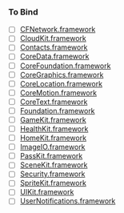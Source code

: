 ### To Bind
- [ ] [CFNetwork.framework](https://github.com/xamarin/xamarin-macios/wiki/CFNetwork-watchOS3-Beta2)
- [ ] [CloudKit.framework](https://github.com/xamarin/xamarin-macios/wiki/CloudKit-watchOS3-Beta2)
- [ ] [Contacts.framework](https://github.com/xamarin/xamarin-macios/wiki/Contacts-watchOS3-Beta2)
- [ ] [CoreData.framework](https://github.com/xamarin/xamarin-macios/wiki/CoreData-watchOS3-Beta2)
- [ ] [CoreFoundation.framework](https://github.com/xamarin/xamarin-macios/wiki/CoreFoundation-watchOS3-Beta2)
- [ ] [CoreGraphics.framework](https://github.com/xamarin/xamarin-macios/wiki/CoreGraphics-watchOS3-Beta2)
- [ ] [CoreLocation.framework](https://github.com/xamarin/xamarin-macios/wiki/CoreLocation-watchOS3-Beta2)
- [ ] [CoreMotion.framework](https://github.com/xamarin/xamarin-macios/wiki/CoreMotion-watchOS3-Beta2)
- [ ] [CoreText.framework](https://github.com/xamarin/xamarin-macios/wiki/CoreText-watchOS3-Beta2)
- [ ] [Foundation.framework](https://github.com/xamarin/xamarin-macios/wiki/Foundation-watchOS3-Beta2)
- [ ] [GameKit.framework](https://github.com/xamarin/xamarin-macios/wiki/GameKit-watchOS3-Beta2)
- [ ] [HealthKit.framework](https://github.com/xamarin/xamarin-macios/wiki/HealthKit-watchOS3-Beta2)
- [ ] [HomeKit.framework](https://github.com/xamarin/xamarin-macios/wiki/HomeKit-watchOS3-Beta2)
- [ ] [ImageIO.framework](https://github.com/xamarin/xamarin-macios/wiki/ImageIO-watchOS3-Beta2)
- [ ] [PassKit.framework](https://github.com/xamarin/xamarin-macios/wiki/PassKit-watchOS3-Beta2)
- [ ] [SceneKit.framework](https://github.com/xamarin/xamarin-macios/wiki/SceneKit-watchOS3-Beta2)
- [ ] [Security.framework](https://github.com/xamarin/xamarin-macios/wiki/Security-watchOS3-Beta2)
- [ ] [SpriteKit.framework](https://github.com/xamarin/xamarin-macios/wiki/SpriteKit-watchOS3-Beta2)
- [ ] [UIKit.framework](https://github.com/xamarin/xamarin-macios/wiki/UIKit-watchOS3-Beta2)
- [ ] [UserNotifications.framework](https://github.com/xamarin/xamarin-macios/wiki/UserNotifications-watchOS3-Beta2)
